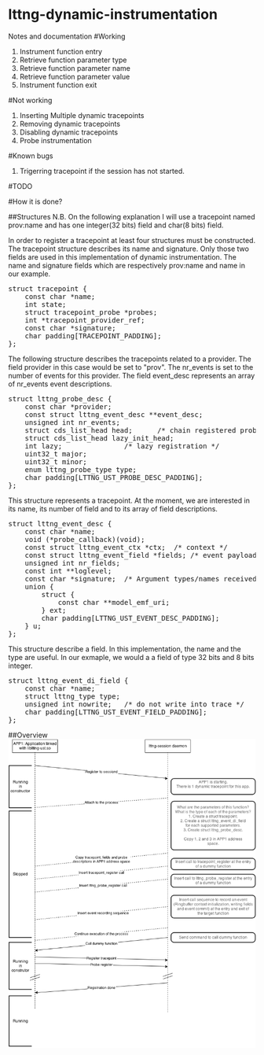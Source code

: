 lttng-dynamic-instrumentation
=============================

Notes and documentation
#Working
1. Instrument function entry
2. Retrieve function parameter type
3. Retrieve function parameter name
4. Retrieve function parameter value
5. Instrument function exit

#Not working

1. Inserting Multiple dynamic tracepoints
2. Removing dynamic tracepoints
3. Disabling dynamic tracepoints
4. Probe instrumentation

#Known bugs
1. Trigerring tracepoint if the session has not started.

#TODO

#How it is done?


##Structures
N.B. On the following explanation I will use a tracepoint named prov:name and has one integer(32 bits) field and char(8 bits) field.

In order to register a tracepoint at least four structures must be constructed. 
The tracepoint structure describes its name and signature. Only those two fields are used in this implementation of dynamic instrumentation. The name and signature fields which are respectively prov:name and name in our example.

<pre>
struct tracepoint {
	const char *name;
	int state;
	struct tracepoint_probe *probes;
	int *tracepoint_provider_ref;
	const char *signature;
	char padding[TRACEPOINT_PADDING];
};
</pre>

The following structure describes the tracepoints related to a provider. The field provider in this case would be set to "prov". The nr_events is set to the number of events for this provider. The field event_desc represents an array of nr_events event descriptions.

<pre>
struct lttng_probe_desc {
	const char *provider;
	const struct lttng_event_desc **event_desc;
	unsigned int nr_events;
	struct cds_list_head head;		/* chain registered probes */
	struct cds_list_head lazy_init_head;
	int lazy;				/* lazy registration */
	uint32_t major;
	uint32_t minor;
	enum lttng_probe_type type;
	char padding[LTTNG_UST_PROBE_DESC_PADDING];
};
</pre>

This structure represents a tracepoint. At the moment, we are interested in its name, its number of field and to its array of field descriptions.
<pre>
struct lttng_event_desc {
	const char *name;
	void (*probe_callback)(void);
	const struct lttng_event_ctx *ctx;	/* context */
	const struct lttng_event_field *fields;	/* event payload */
	unsigned int nr_fields;
	const int **loglevel;
	const char *signature;	/* Argument types/names received */
	union {
		struct {
			const char **model_emf_uri;
		} ext;
		char padding[LTTNG_UST_EVENT_DESC_PADDING];
	} u;
};
</pre>
This structure describe a field. In this implementation, the name and the type are useful. In our exmaple, we would a a field of type 32 bits and 8 bits integer.
<pre>
struct lttng_event_di_field {
	const char *name;
	struct lttng_type type;
	unsigned int nowrite;	/* do not write into trace */
	char padding[LTTNG_UST_EVENT_FIELD_PADDING];
};
</pre>



##Overview
![Alt text](img/lttng-di.png "High level diagram")



